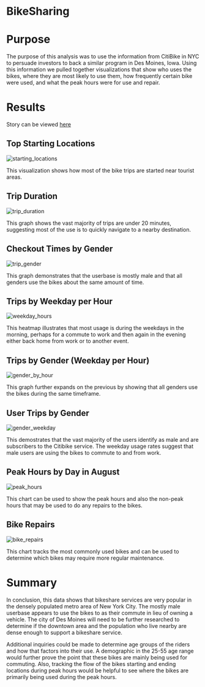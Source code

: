 # BikeSharing

# Purpose
The purpose of this analysis was to use the information from CitiBike in NYC to persuade investors to back a similar program in Des Moines, Iowa.  Using this information we pulled together visualizations that show who uses the bikes, where they are most likely to use them, how frequently certain bike were used, and what the peak hours were for use and repair.

# Results

Story can be viewed [here](https://public.tableau.com/app/profile/ryan.jeffery/viz/CitiBikeChallenge_16572378779900/Story1?publish=yes)

## Top Starting Locations
![starting_locations](https://github.com/RyanJeffery21/bikesharing/blob/d1a4709d09f96a199b9a17f9f26d89dc4823c4e1/Images/top_starting_locations.png)

This visualization shows how most of the bike trips are started near tourist areas.  

## Trip Duration
![trip_duration](https://github.com/RyanJeffery21/bikesharing/blob/d1a4709d09f96a199b9a17f9f26d89dc4823c4e1/Images/trip_duration.png)

This graph shows the vast majority of trips are under 20 minutes, suggesting most of the use is to quickly navigate to a nearby destination.

## Checkout Times by Gender
![trip_gender](https://github.com/RyanJeffery21/bikesharing/blob/d1a4709d09f96a199b9a17f9f26d89dc4823c4e1/Images/checkout_by_gender.png)

This graph demonstrates that the userbase is mostly male and that all genders use the bikes about the same amount of time.

## Trips by Weekday per Hour
![weekday_hours](https://github.com/RyanJeffery21/bikesharing/blob/d1a4709d09f96a199b9a17f9f26d89dc4823c4e1/Images/trips_by_weekdayhour.png)

This heatmap illustrates that most usage is during the weekdays in the morning, perhaps for a commute to work and then again in the evening either back home from work or to another event.

## Trips by Gender (Weekday per Hour)
![gender_by_hour](https://github.com/RyanJeffery21/bikesharing/blob/d1a4709d09f96a199b9a17f9f26d89dc4823c4e1/Images/gender_trips_weekdayhour.png)

This graph further expands on the previous by showing that all genders use the bikes during the same timeframe.

## User Trips by Gender
![gender_weekday](https://github.com/RyanJeffery21/bikesharing/blob/d1a4709d09f96a199b9a17f9f26d89dc4823c4e1/Images/user_gender_weekday.png)

This demostrates that the vast majority of the users identify as male and are subscribers to the Citibike service.  The weekday usage rates suggest that male users are using the bikes to commute to and from work.

## Peak Hours by Day in August
![peak_hours](https://github.com/RyanJeffery21/bikesharing/blob/d1a4709d09f96a199b9a17f9f26d89dc4823c4e1/Images/peak_hours.png)

This chart can be used to show the peak hours and also the non-peak hours that may be used to do any repairs to the bikes.

## Bike Repairs
![bike_repairs](https://github.com/RyanJeffery21/bikesharing/blob/d1a4709d09f96a199b9a17f9f26d89dc4823c4e1/Images/bike_repairs.png)

This chart tracks the most commonly used bikes and can be used to determine which bikes may require more regular maintenance.

# Summary

In conclusion, this data shows that bikeshare services are very popular in the densely populated metro area of New York City.  The mostly male userbase appears to use the bikes to as their commute in lieu of owning a vehicle.  The city of Des Moines will need to be further researched to determine if the downtown area and the population who live nearby are dense enough to support a bikeshare service.

Additional inquiries could be made to determine age groups of the riders and how that factors into their use.  A demographic in the 25-55 age range would further prove the point that these bikes are mainly being used for commuting.  Also, tracking the flow of the bikes starting and ending locations during peak hours would be helpful to see where the bikes are primarily being used during the peak hours.  

